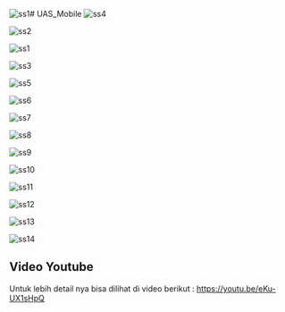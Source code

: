 ![ss1](https://github.com/FsBagaskorooooo/UAS_Mobile/assets/130354090/d5ad5ceb-8f89-4242-a6aa-9b33cee14655)# UAS_Mobile
![ss4](https://github.com/FsBagaskorooooo/UAS_Mobile/assets/130354090/5778fec5-7960-4618-886a-0ae76ed8d773)

![ss2](https://github.com/FsBagaskorooooo/UAS_Mobile/assets/130354090/90ada373-8477-4b81-9e49-cc0753744fc2)

![ss1](https://github.com/FsBagaskorooooo/UAS_Mobile/assets/130354090/1ca981dd-4e74-4a71-b1a6-674aa1299968)

![ss3](https://github.com/FsBagaskorooooo/UAS_Mobile/assets/130354090/acc1dd44-9bcb-407f-ab6f-e7d4fcc9422e)

![ss5](https://github.com/FsBagaskorooooo/UAS_Mobile/assets/130354090/a2c3248d-c69b-494b-b019-81bc09293fac)

![ss6](https://github.com/FsBagaskorooooo/UAS_Mobile/assets/130354090/b0aeabd9-42ac-47a0-a127-82cd08155705)

![ss7](https://github.com/FsBagaskorooooo/UAS_Mobile/assets/130354090/7fd6498a-6c20-4e0e-a3e9-dbe9f7bd7775)

![ss8](https://github.com/FsBagaskorooooo/UAS_Mobile/assets/130354090/de6871fb-611f-4078-9cff-c43a3a33af20)

![ss9](https://github.com/FsBagaskorooooo/UAS_Mobile/assets/130354090/3d743d73-fb2b-49b0-b429-6a30ba72f738)

![ss10](https://github.com/FsBagaskorooooo/UAS_Mobile/assets/130354090/38ce9707-ed57-4156-a654-f2a793d88b80)

![ss11](https://github.com/FsBagaskorooooo/UAS_Mobile/assets/130354090/bf5b80a3-b829-481a-a0a4-fee1f9b779c3)

![ss12](https://github.com/FsBagaskorooooo/UAS_Mobile/assets/130354090/18d7f3c9-5fa4-44ce-84ad-ea6b848a3f03)

![ss13](https://github.com/FsBagaskorooooo/UAS_Mobile/assets/130354090/da640083-7920-4bf8-baba-c508ac30fbd9)

![ss14](https://github.com/FsBagaskorooooo/UAS_Mobile/assets/130354090/e35e425a-c376-43ac-8d20-a73a9b8d4386)

## Video Youtube
Untuk lebih detail nya bisa dilihat di video berikut : https://youtu.be/eKu-UX1sHpQ
